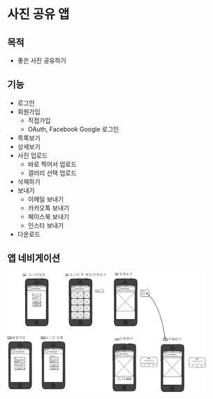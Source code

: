 # 사진 공유 앱
## 목적
* 좋은 사진 공유하기

## 기능
* 로그인
* 회원가입
  * 직접가입
  * OAuth, Facebook Google 로그인
* 목록보기
* 상세보기
* 사진 업로드
  * 바로 찍어서 업로드
  * 갤러리 선택 업로드
* 삭제하기
* 보내기
  * 이메일 보내기
  * 카카오톡 보내기
  * 페이스북 보내기
  * 인스타 보내기
* 다운로드

## 앱 네비게이션
<img src="images/photoshareapp.png" style="width: 90%">